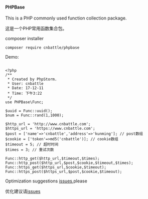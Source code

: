 #### PHPBase
This is a PHP commonly used function collection package.

这是一个PHP常用函数集合包。

composer installer

`composer require cnbattle/phpbase`

Demo:
````

<?php
/**
 * Created by PhpStorm.
 * User: cnbattle
 * Date: 17-12-11
 * Time: 下午3:22
 */
use PHPBase\Func;

$uuid = Func::uuid();
$num = Func::rand(1,1000);

$http_url = 'http://www.cnbattle.com';
$https_url = 'https://www.cnbattle.com';
$post = ['name'=>'cnbattle','address'=>'kunming']; // post数组
$cookie = ['token'=>md5('cnbattle')]; // cookie数组
$timeout = 5; // 超时时间
$times = 3; // 重试次数

Func::http_get($http_url,$timeout,$times);
Func::http_post($http_url,$post,$cookie,$timeout,$times);
Func::https_get($https_url,$cookie,$timeout);
Func::https_post($https_url,$post,$cookie,$timeout);

````

Optimization suggestions [issues](https://github.com/cnbattle/phpbase/issues),please

优化建议请[issues](https://github.com/cnbattle/phpbase/issues)